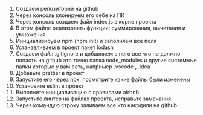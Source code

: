 1. Создаем репозиторий на github
2. Через консоль клонируем его себе на ПК
3. Через консоль создаем файл index.js в корне проекта
4. В этом файле реализовать функции: суммирования, вычитания и умножения
5. Инициализируем npm (npm init) и заполняем все поля
6. Устанавливаем в проект пакет lodash
7. Создаем файл .gitignore и добавляем в него все что не должно попасть на github это точно папка node_modules и другие системные папки которые у вам есть, например .vscode , .idea
8. Добавьте prettier в проект
9. Запустите его через npx, посмотрите какие файлы были изменены
10. Установите eslint в проект
11. Выполните инициализацию с правилами airbnb
12. Запустите линтер на файлах проекта, исправьте замечания
13. Через командую строку заливаем все что накодили на github
